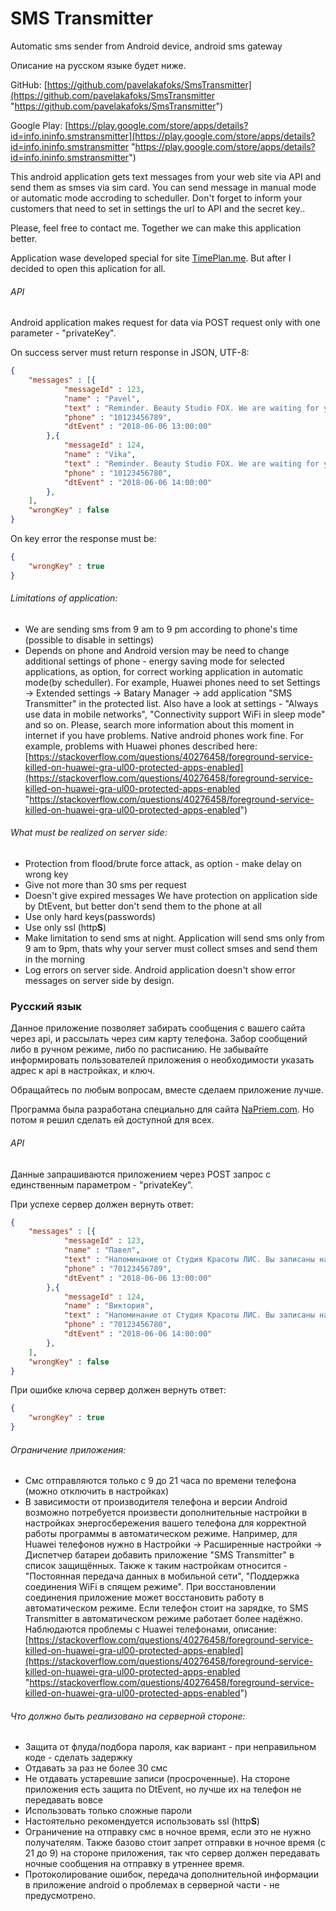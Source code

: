 # SMS Transmitter
Automatic sms sender from Android device, android sms gateway

Описание на русском языке будет ниже.

GitHub: [https://github.com/pavelakafoks/SmsTransmitter](https://github.com/pavelakafoks/SmsTransmitter "https://github.com/pavelakafoks/SmsTransmitter")

Google Play: [https://play.google.com/store/apps/details?id=info.ininfo.smstransmitter](https://play.google.com/store/apps/details?id=info.ininfo.smstransmitter "https://play.google.com/store/apps/details?id=info.ininfo.smstransmitter")

This android application gets text messages from your web site via API and send them as smses via sim card. You can send message in manual mode or automatic mode accroding to scheduller. Don't forget to inform your customers that need to set in settings the url to API and the secret key..

Please, feel free to contact me. Together we can make this application better.

Application wase developed special for site [TimePlan.me](https://timeplan.me "TimePlan.me"). But after I decided to open this aplication for all.

###### API
Android application makes request for data via POST request only with one parameter - "privateKey".

On success server must return response in JSON, UTF-8:
```json
{
	"messages" : [{
			"messageId" : 123,
			"name" : "Pavel",
			"text" : "Reminder. Beauty Studio FOX. We are waiting for you tomorow, 06/06/18 at 1:00 pm",
			"phone" : "10123456789",
			"dtEvent" : "2018-06-06 13:00:00"
		},{
			"messageId" : 124,
			"name" : "Vika",
			"text" : "Reminder. Beauty Studio FOX. We are waiting for you tomorow, 06/06/18 at 2:00 pm",
			"phone" : "10123456780",
			"dtEvent" : "2018-06-06 14:00:00"
		},
	],
	"wrongKey" : false
}
```
On key error the response must be:
```json
{
	"wrongKey" : true
}
```

###### Limitations of application:
- We are sending sms from 9 am to 9 pm according to phone's time (possible to disable in settings)
- Depends on phone and Android version may be need to change additional settings of phone - energy saving mode for selected applications, as option, for correct working application in automatic mode(by scheduller).  For example, Huawei phones need to set Settings -> Extended settings -> Batary Manager -> add application "SMS Transmitter" in the protected list. Also have a look at settings - "Always use data in mobile networks", "Connectivity support WiFi in sleep mode" and so on. Please, search more information about this moment in internet if you have problems. Native android phones work fine.
For example, problems with Huawei phones described here: [https://stackoverflow.com/questions/40276458/foreground-service-killed-on-huawei-gra-ul00-protected-apps-enabled](https://stackoverflow.com/questions/40276458/foreground-service-killed-on-huawei-gra-ul00-protected-apps-enabled "https://stackoverflow.com/questions/40276458/foreground-service-killed-on-huawei-gra-ul00-protected-apps-enabled")

###### What must be realized on server side:
- Protection from flood/brute force attack, as option - make delay on wrong key
- Give not more than 30 sms per request
- Doesn't give expired messages We have protection on application side by DtEvent, but better don't send them to the phone at all
- Use only hard keys(passwords)
- Use only ssl (http**S**)
- Make limitation to send sms at night. Application will send sms only from 9 am to 9pm, thats why your server must collect smses and send them in the morning
- Log errors on server side. Android application doesn't show error messages on server side by design.



### Русский язык

Данное приложение позволяет забирать сообщения с вашего сайта через api, и рассылать через сим карту телефона. Забор сообщений либо в ручном режиме, либо по расписанию. Не забывайте информировать пользователей приложения о необходимости указать адрес к api в настройках, и ключ.

Обращайтесь по любым вопросам, вместе сделаем приложение лучше.

Программа была разработана специально для сайта [NaPriem.com](https://napriem.com "NaPriem.com"). Но потом я решил сделать ей доступной для всех.

###### API
Данные запрашиваются приложением через POST запрос с единственным параметром - "privateKey".

При успехе сервер должен вернуть ответ:
```json
{
	"messages" : [{
			"messageId" : 123,
			"name" : "Павел",
			"text" : "Напоминание от Студия Красоты ЛИС. Вы записаны на завтра, 6 июня в 13:00",
			"phone" : "70123456789",
			"dtEvent" : "2018-06-06 13:00:00"
		},{
			"messageId" : 124,
			"name" : "Виктория",
			"text" : "Напоминание от Студия Красоты ЛИС. Вы записаны на завтра, 6 июня в 14:00",
			"phone" : "70123456780",
			"dtEvent" : "2018-06-06 14:00:00"
		},
	],
	"wrongKey" : false
}
```
При ошибке ключа сервер должен вернуть ответ:
```json
{
	"wrongKey" : true
}
```

###### Ограничение приложения:
- Cмс отправляются только с 9 до 21 часа по времени телефона (можно отключить в настройках)
- В зависимости от производителя телефона и версии Android возможно потребуется произвести дополнительные настройки в настройках энергосбережения вашего телефона для корректной работы программы в автоматическом режиме.  Например, для Huawei телефонов нужно в Настройки -> Расширенные настройки -> Диспетчер батареи добавить приложение "SMS Transmitter" в список защищённых. Также к таким настройкам относится - "Постоянная передача данных в мобильной сети", "Поддержка соединения WiFi в спящем режиме". При восстановлении соединения приложение может восстановить работу в автоматическом режиме. Если телефон стоит на зарядке, то SMS Transmitter в автоматическом режиме работает более надёжно. 
Наблюдаются проблемы с Huawei телефонами, описание: [https://stackoverflow.com/questions/40276458/foreground-service-killed-on-huawei-gra-ul00-protected-apps-enabled](https://stackoverflow.com/questions/40276458/foreground-service-killed-on-huawei-gra-ul00-protected-apps-enabled "https://stackoverflow.com/questions/40276458/foreground-service-killed-on-huawei-gra-ul00-protected-apps-enabled")

###### Что должно быть реализовано на серверной стороне:
- Защита от флуда/подбора пароля, как вариант - при неправильном коде - сделать задержку
- Отдавать за раз не более 30 смс
- Не отдавать устаревшие записи (просроченные). На стороне приложения есть защита по DtEvent, но лучше их на телефон не передавать вовсе
- Использовать только сложные пароли
- Настоятельно рекомендуется использовать ssl (http**S**)
- Ограничение на отправку смс в ночное время, если это не нужно получателям. Также базово стоит запрет отправки в ночное время (с 21 до 9) на стороне приложения, так что сервер должен передавать ночные сообщения на отправку в утреннее время.
- Протоколирование ошибок, передача дополнительной информации в приложение android о проблемах в серверной части - не предусмотрено.